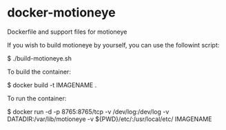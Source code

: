 # docker-motioneye
Dockerfile and support files for motioneye

If you wish to build motioneye by yourself, you can use the followint script:

$ ./build-motioneye.sh

To build the container:

$ docker build -t IMAGENAME .

To run the container:

$ docker run -d -p 8765:8765/tcp -v /dev/log:/dev/log -v DATADIR:/var/lib/motioneye -v ${PWD}/etc/:/usr/local/etc/ IMAGENAME

